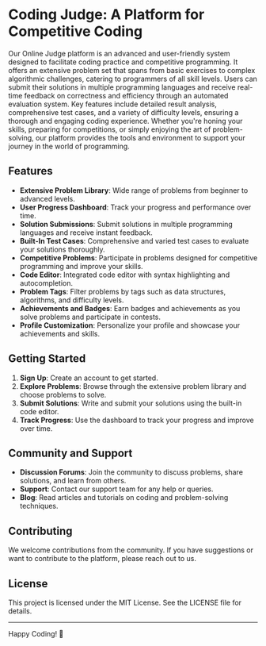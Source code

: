 # Coding Judge: A Platform for Competitive Coding

Our Online Judge platform is an advanced and user-friendly system designed to facilitate coding practice and competitive programming. It offers an extensive problem set that spans from basic exercises to complex algorithmic challenges, catering to programmers of all skill levels. Users can submit their solutions in multiple programming languages and receive real-time feedback on correctness and efficiency through an automated evaluation system. Key features include detailed result analysis, comprehensive test cases, and a variety of difficulty levels, ensuring a thorough and engaging coding experience. Whether you're honing your skills, preparing for competitions, or simply enjoying the art of problem-solving, our platform provides the tools and environment to support your journey in the world of programming.

## Features

- **Extensive Problem Library**: Wide range of problems from beginner to advanced levels.
- **User Progress Dashboard**: Track your progress and performance over time.
- **Solution Submissions**: Submit solutions in multiple programming languages and receive instant feedback.
- **Built-In Test Cases**: Comprehensive and varied test cases to evaluate your solutions thoroughly.
- **Competitive Problems**: Participate in problems designed for competitive programming and improve your skills.
- **Code Editor**: Integrated code editor with syntax highlighting and autocompletion.
- **Problem Tags**: Filter problems by tags such as data structures, algorithms, and difficulty levels.
- **Achievements and Badges**: Earn badges and achievements as you solve problems and participate in contests.
- **Profile Customization**: Personalize your profile and showcase your achievements and skills.

## Getting Started

1. **Sign Up**: Create an account to get started.
2. **Explore Problems**: Browse through the extensive problem library and choose problems to solve.
3. **Submit Solutions**: Write and submit your solutions using the built-in code editor.
4. **Track Progress**: Use the dashboard to track your progress and improve over time.

## Community and Support

- **Discussion Forums**: Join the community to discuss problems, share solutions, and learn from others.
- **Support**: Contact our support team for any help or queries.
- **Blog**: Read articles and tutorials on coding and problem-solving techniques.

## Contributing

We welcome contributions from the community. If you have suggestions or want to contribute to the platform, please reach out to us.

## License

This project is licensed under the MIT License. See the LICENSE file for details.

---

Happy Coding! 🚀

